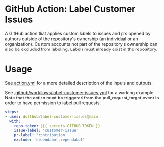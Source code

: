 # GitHub Action: Label Customer Issues

A GitHub action that applies custom labels to issues and prs opened by authors outside of the repository's ownership (an individual or an organization). Custom accounts not part of the repository's ownership can also be excluded from labeling. Labels must already exist in the repository.

# Usage

See [action.yml](action.yml) for a more detailed description of the inputs and outputs.

See [.github/workflows/label-customer-issues.yml](.github/workflows/label-customer-issues.yml) for a working example. Note that the action must be triggered from the pull_request_target event in order to have permission to label pull requests. 

```yaml
steps:
- uses: dolthub/label-customer-issues@main
  with:
    repo-token: ${{ secrets.GITHUB_TOKEN }}
    issue-label: 'customer-issue'
    pr-label: 'contribution'
    exclude: 'dependabot,rependabot'
```
